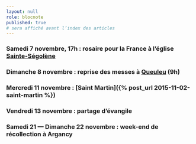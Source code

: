 ```yaml
---
layout: null
role: blocnote
published: true
# sera affiché avant l’index des articles
---
```


### Samedi 7 novembre, 17h : rosaire pour la France à l’église [Sainte-Ségolène](/eglises/segolene.html)

### Dimanche 8 novembre : reprise des messes à [Queuleu](/eglises/immaculee.html) (9h)

### Mercredi 11 novembre : [Saint Martin]({% post_url 2015-11-02-saint-martin %})

### Vendredi 13 novembre : partage d’évangile

### Samedi 21 — Dimanche 22 novembre : week-end de récollection à Argancy
